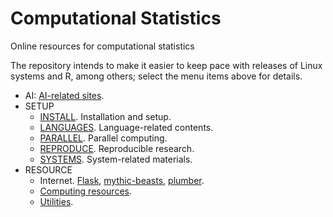 # Computational Statistics

Online resources for computational statistics

The repository intends to make it easier to keep pace with releases of Linux systems and R, among others; select the menu items above for details.

- AI: [AI-related sites](AI.md).
- SETUP
    * [INSTALL](INSTALL.md). Installation and setup.
    * [LANGUAGES](LANGUAGES.md). Language-related contents.
    * [PARALLEL](PARALLEL.md). Parallel computing.
    * [REPRODUCE](REPRODUCE.md). Reproducible research.
    * [SYSTEMS](SYSTEMS.md). System-related materials.
- RESOURCE
    * Internet. [Flask](Web/Flask/README.md), [mythic-beasts](Web/mythic-beasts.md), [plumber](Web/plumber.md).
    * [Computing resources](Web/Computing.md).
    * [Utilities](Web/Utilities.md).
